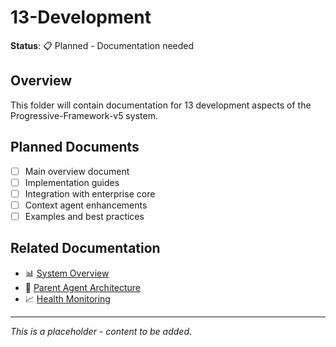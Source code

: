 ﻿# 13-Development

**Status**: 📋 Planned - Documentation needed

## Overview
This folder will contain documentation for 13 development aspects of the Progressive-Framework-v5 system.

## Planned Documents
- [ ] Main overview document
- [ ] Implementation guides  
- [ ] Integration with enterprise core
- [ ] Context agent enhancements
- [ ] Examples and best practices

## Related Documentation
- 📊 [System Overview](../01-Core-System/System-Overview.md)
- 🤖 [Parent Agent Architecture](../01-Core-System/Parent-Agent-Architecture.md)
- 📈 [Health Monitoring](../01-Core-System/Health-Monitoring.md)

---
*This is a placeholder - content to be added.*
